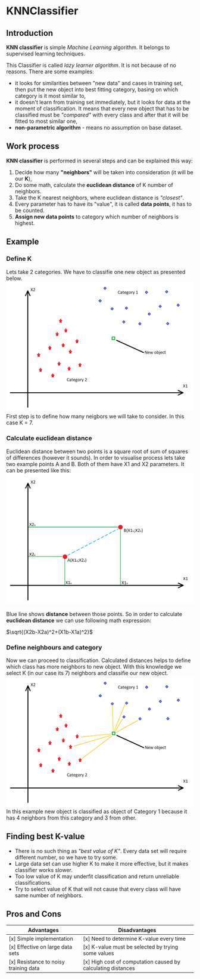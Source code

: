 # KNNClassifier

## Introduction
**KNN classifier** is simple *Machine Learning* algorithm.
It belongs to supervised learning techniques.

This Classifier is called *lazy learner algorithm*. It is not because of no reasons. 
There are some examples:
* it looks for similarities between "new data" and cases in training set, then put the new object into best fitting category, basing on 
which category is it most similar to,
* it doesn't learn from training set immediately, but it looks for data at the moment of classification. It means that every new object that has to be classified must be *"compared"* with every class and after that it will be fitted to most similar one,
* **non-parametric algorithm** - means no assumption on base dataset.

## Work process
**KNN classifier** is performed in several steps and can be explained this way:
1. Decide how many **"neighbors"** will be taken into consideration (it will be our **K**),
2. Do some math, calculate the **euclidean distance** of K number of neighbors.
3. Take the K nearest neighbors, where euclidean distance is *"closest"*.
4. Every parameter has to have its "value", it is called **data points**, it has to be counted.
5. **Assign new data points** to category which number of neighbors is highest.

## Example 
### Define K
Lets take 2 categories. We have to classifie one new object as presented below.
![Alt text](classes.png)
First step is to define how many neigbors we will take to consider. In this case K = 7.

### Calculate euclidean distance
Euclidean distance between two points is a square root of sum of squares of differences (however it sounds).
In order to visualise process lets take two example points A and B. Both of them have X1 and X2 parameters.
It can be presented like this:
![Alt text](euclidean.png)

Blue line shows **distance** between those points. So in order to calculate **euclidean distance** we can use following math expression: 

$\sqrt{(X2b-X2a)^2+(X1b-X1a)^2}$

### Define neighbours and category
Now we can proceed to classification. Calculated distances helps to define which class has more neighbors to new object.
With this knowledge we select K (in our case its 7) neighbors and classifie our new object.
![Alt text](distance.png)
In this example new object is classified as object of Category 1 because it has 4 neighbors from this category and 3 from other.

## Finding best K-value

* There is no such thing as *"best value of K"*. Every data set will require different number, so we have to try some. 
* Large data set can use higher K to make it more effective, but it makes classifier works slower. 
* Too low value of K may underfit classification and return unreliable classifications.
* Try to select value of K that will not cause that every class will have same number of neighbors.

## Pros and Cons
| Advantages | Disadvantages |
| ---------- | ------------- |
| [x] Simple implementation | [x] Need to determine K-value every time |
| [x] Effective on large data sets | [x] K-value must be selected by trying some values |
| [x] Resistance to noisy training data | [x] High cost of computation caused by calculating distances |